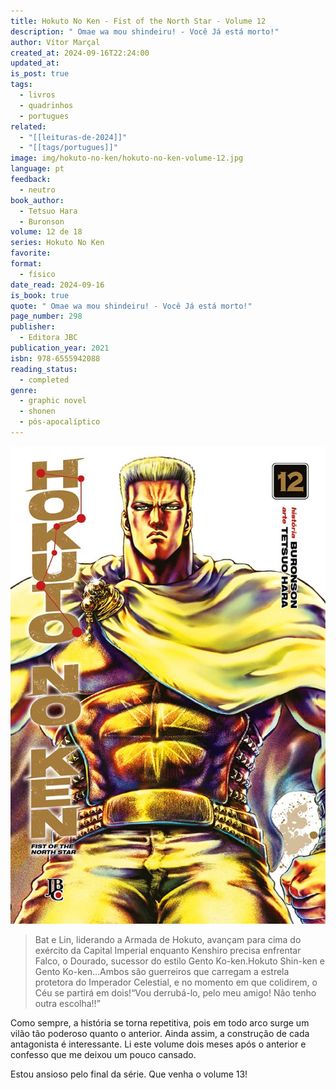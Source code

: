 ```yaml
---
title: Hokuto No Ken - Fist of the North Star - Volume 12
description: " Omae wa mou shindeiru! - Você Já está morto!"
author: Vítor Marçal
created_at: 2024-09-16T22:24:00
updated_at: 
is_post: true
tags:
  - livros
  - quadrinhos
  - portugues
related:
  - "[[leituras-de-2024]]"
  - "[[tags/portugues]]"
image: img/hokuto-no-ken/hokuto-no-ken-volume-12.jpg
language: pt
feedback:
  - neutro
book_author:
  - Tetsuo Hara
  - Buronson
volume: 12 de 18
series: Hokuto No Ken
favorite: 
format:
  - físico
date_read: 2024-09-16
is_book: true
quote: " Omae wa mou shindeiru! - Você Já está morto!"
page_number: 298
publisher:
  - Editora JBC
publication_year: 2021
isbn: 978-6555942088
reading_status:
  - completed
genre:
  - graphic novel
  - shonen
  - pós-apocalíptico
---
```


![hokuto-no-ken-volume-12](img/hokuto-no-ken/hokuto-no-ken-volume-12.jpg)

> Bat e Lin, liderando a Armada de Hokuto, avançam para cima do exército da Capital Imperial enquanto Kenshiro precisa enfrentar Falco, o Dourado, sucessor do estilo Gento Ko-ken.Hokuto Shin-ken e Gento Ko-ken…Ambos são guerreiros que carregam a estrela protetora do Imperador Celestial, e no momento em que colidirem, o Céu se partirá em dois!“Vou derrubá-lo, pelo meu amigo! Não tenho outra escolha!!”

Como sempre, a história se torna repetitiva, pois em todo arco surge um vilão tão poderoso quanto o anterior. Ainda assim, a construção de cada antagonista é interessante. Li este volume dois meses após o anterior e confesso que me deixou um pouco cansado. 

Estou ansioso pelo final da série. Que venha o volume 13!